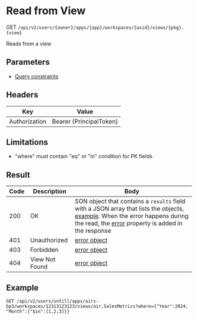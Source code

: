 # Read from View
GET `/api/v2/users/{owner}/apps/{app}/workspaces/{wsid}/views/{pkg}.{view}`

Reads from a view

## Parameters
- [Query constraints](request.md)

## Headers
| Key | Value |
| --- | --- |
| Authorization | Bearer {PrincipalToken} |


## Limitations
-  "where" must contain "eq" or "in" condition for PK fields

## Result
| Code | Description | Body |
| --- | --- | --- |
| 200 | OK | SON object that contains a `results` field with a JSON array that lists the objects, [example](query-constraints.md#response). When the error happens during the read, the [error](README.md#errors) property is added in the response |
| 401 | Unauthorized | [error object](README.md#errors) |
| 403 | Forbidden | [error object](README.md#errors) |
| 404 | View Not Found | [error object](README.md#errors) |

## Example
`GET /api/v2/users/untill/apps/airs-bp3/workspaces/12313123123/views/air.SalesMetrics?where={"Year":2024, "Month":{"$in":[1,2,3]}}`
